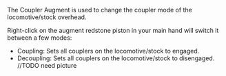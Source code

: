 The Coupler Augment is used to change the coupler mode of the locomotive/stock overhead.

Right-click on the augment redstone piston in your main hand will switch it between a few modes:
* Coupling: Sets all couplers on the locomotive/stock to engaged.
* Decoupling: Sets all couplers on the locomotive/stock to disengaged. 
//TODO need picture
